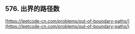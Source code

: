 **576. 出界的路径数**  
---
[https://leetcode-cn.com/problems/out-of-boundary-paths/](https://leetcode-cn.com/problems/out-of-boundary-paths/)  
